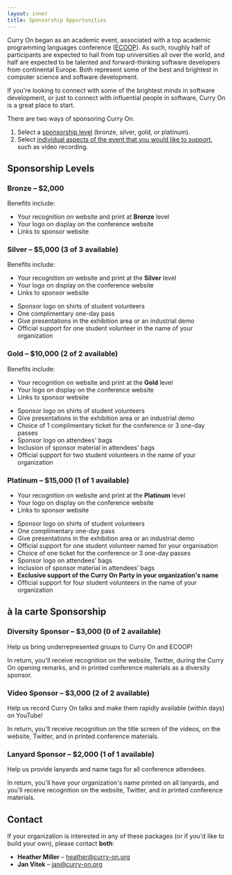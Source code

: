 ```yaml
---
layout: inner
title: Sponsorship Opportunities
---
```


Curry On began as an academic event, associated with a top academic
programming languages conference ([ECOOP](http://2015.ecoop.org)). As such,
roughly half of participants are expected to hail from top universities all
over the world, and half are expected to be talented and forward-thinking
software developers from continental Europe. Both represent some of the best
and brightest in computer science and software development.

If you're looking to connect with some of the brightest minds in software
development, or just to connect with influential people in software, Curry On
is a great place to start.

There are two ways of sponsoring Curry On.

1. Select a [sponsorship level](#sponsorship_levels) (bronze, silver, gold, or platinum).
2. Select [individual aspects of the event that you would like to support](#_la_carte_sponsorship), such as video recording.

## Sponsorship Levels

### Bronze – $2,000

Benefits include:
- Your recognition on website and print at **Bronze** level
- Your logo on display on the conference website
- Links to sponsor website
<!-- - Conference attendee list with email addresses, subject to agreement -->

### Silver – $5,000 (3 of 3 available)

Benefits include:
- Your recognition on website and print at the **Silver** level
- Your logo on display on the conference website
- Links to sponsor website
<!-- - Conference attendee list with email addresses, subject to agreement -->
- Sponsor logo on shirts of student volunteers
- One complimentary one-day pass
- Give presentations in the exhibition area or an industrial demo
- Official support for one student volunteer in the name of your organization

### Gold – $10,000 (2 of 2 available)

Benefits include:
- Your recognition on website and print at the **Gold** level
- Your logo on display on the conference website
- Links to sponsor website
<!-- - Conference attendee list with email addresses, subject to agreement -->
- Sponsor logo on shirts of student volunteers
- Give presentations in the exhibition area or an industrial demo
- Choice of 1 complimentary ticket for the conference or 3 one-day passes
- Sponsor logo on attendees' bags
- Inclusion of sponsor material in attendees' bags
- Official support for two student volunteers in the name of your organization

### Platinum – $15,000 (1 of 1 available)
- Your recognition on website and print at the **Platinum** level
- Your logo on display on the conference website
- Links to sponsor website
<!-- - Conference attendee list with email addresses, subject to agreement -->
- Sponsor logo on shirts of student volunteers
- One complimentary one-day pass
- Give presentations in the exhibition area or an industrial demo
- Official support for one student volunteer named for your organisation
- Choice of one ticket for the conference or 3 one-day passes
- Sponsor logo on attendees’ bags
- Inclusion of sponsor material in attendees’ bags
- **Exclusive support of the Curry On Party in your organization's name**
- Official support for four student volunteers in the name of your organization

## à la carte Sponsorship

### Diversity Sponsor – $3,000 (0 of 2 available) 

Help us bring underrepresented groups to Curry On and ECOOP!

In return, you'll receive recognition on the website, Twitter, during the
Curry On opening remarks, and in printed conference materials as a diversity
sponsor.

### Video Sponsor – $3,000 (2 of 2 available) 

Help us record Curry On talks and make them rapidly available (within days) on
YouTube!

In return, you'll receive recognition on the title screen of the videos, on the
website, Twitter, and in printed conference materials.

### Lanyard Sponsor – $2,000 (1 of 1 available)

Help us provide lanyards and name tags for all conference attendees.

In return, you'll have your organization's name printed on all lanyards, and
you'll receive recognition on the website, Twitter, and in printed conference
materials.

## Contact

If your organization is interested in any of these packages (or if you'd like
to build your own), please contact **both**:

- **Heather Miller** – <a href="mailto:heather@curry-on.org">heather@curry-on.org</a>
- **Jan Vitek** – <a href="mailto:jan@curry-on.org">jan@curry-on.org</a>

<div class="pad-bottom"></div>
